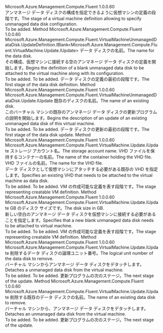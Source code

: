 <Type Name="IWithUnmanagedDataDisk" FullName="Microsoft.Azure.Management.Compute.Fluent.VirtualMachine.Update.IWithUnmanagedDataDisk">
  <TypeSignature Language="C#" Value="public interface IWithUnmanagedDataDisk" />
  <TypeSignature Language="ILAsm" Value=".class public interface auto ansi abstract IWithUnmanagedDataDisk" />
  <TypeSignature Language="DocId" Value="T:Microsoft.Azure.Management.Compute.Fluent.VirtualMachine.Update.IWithUnmanagedDataDisk" />
  <TypeSignature Language="VB.NET" Value="Public Interface IWithUnmanagedDataDisk" />
  <TypeSignature Language="F#" Value="type IWithUnmanagedDataDisk = interface" />
  <AssemblyInfo>
    <AssemblyName>Microsoft.Azure.Management.Compute.Fluent</AssemblyName>
    <AssemblyVersion>1.0.0.60</AssemblyVersion>
  </AssemblyInfo>
  <Interfaces />
  <Docs>
    <summary>
            <span data-ttu-id="4edf7-101">アンマネージ データ ディスクの構成を指定できるように仮想マシンの定義の段階です。</span><span class="sxs-lookup"><span data-stu-id="4edf7-101">The stage of a virtual machine definition allowing to specify unmanaged data disk configuration.</span></span>
            </summary>
    <remarks>To be added.</remarks>
  </Docs>
  <Members>
    <Member MemberName="DefineUnmanagedDataDisk">
      <MemberSignature Language="C#" Value="public Microsoft.Azure.Management.Compute.Fluent.VirtualMachineUnmanagedDataDisk.UpdateDefinition.IBlank&lt;Microsoft.Azure.Management.Compute.Fluent.VirtualMachine.Update.IUpdate&gt; DefineUnmanagedDataDisk (string name);" />
      <MemberSignature Language="ILAsm" Value=".method public hidebysig newslot virtual instance class Microsoft.Azure.Management.Compute.Fluent.VirtualMachineUnmanagedDataDisk.UpdateDefinition.IBlank`1&lt;class Microsoft.Azure.Management.Compute.Fluent.VirtualMachine.Update.IUpdate&gt; DefineUnmanagedDataDisk(string name) cil managed" />
      <MemberSignature Language="DocId" Value="M:Microsoft.Azure.Management.Compute.Fluent.VirtualMachine.Update.IWithUnmanagedDataDisk.DefineUnmanagedDataDisk(System.String)" />
      <MemberSignature Language="VB.NET" Value="Public Function DefineUnmanagedDataDisk (name As String) As IBlank(Of IUpdate)" />
      <MemberSignature Language="F#" Value="abstract member DefineUnmanagedDataDisk : string -&gt; Microsoft.Azure.Management.Compute.Fluent.VirtualMachineUnmanagedDataDisk.UpdateDefinition.IBlank&lt;Microsoft.Azure.Management.Compute.Fluent.VirtualMachine.Update.IUpdate&gt;" Usage="iWithUnmanagedDataDisk.DefineUnmanagedDataDisk name" />
      <MemberType>Method</MemberType>
      <AssemblyInfo>
        <AssemblyName>Microsoft.Azure.Management.Compute.Fluent</AssemblyName>
        <AssemblyVersion>1.0.0.60</AssemblyVersion>
      </AssemblyInfo>
      <ReturnValue>
        <ReturnType>Microsoft.Azure.Management.Compute.Fluent.VirtualMachineUnmanagedDataDisk.UpdateDefinition.IBlank&lt;Microsoft.Azure.Management.Compute.Fluent.VirtualMachine.Update.IUpdate&gt;</ReturnType>
      </ReturnValue>
      <Parameters>
        <Parameter Name="name" Type="System.String" />
      </Parameters>
      <Docs>
        <param name="name"><span data-ttu-id="4edf7-102">データ ディスクの名前。</span><span class="sxs-lookup"><span data-stu-id="4edf7-102">The name for the data disk.</span></span></param>
        <summary>
            <span data-ttu-id="4edf7-103">その構成、仮想マシンに接続する空のアンマネージ データ ディスクの定義を開始します。</span><span class="sxs-lookup"><span data-stu-id="4edf7-103">Begins the definition of a blank unmanaged data disk to be attached to the virtual machine along with its configuration.</span></span>
            </summary>
        <returns>To be added.</returns>
        <remarks>To be added.</remarks>
        <return><span data-ttu-id="4edf7-104">データ ディスクの定義の最初の段階です。</span><span class="sxs-lookup"><span data-stu-id="4edf7-104">The first stage of the data disk definition.</span></span></return>
      </Docs>
    </Member>
    <Member MemberName="UpdateUnmanagedDataDisk">
      <MemberSignature Language="C#" Value="public Microsoft.Azure.Management.Compute.Fluent.VirtualMachineUnmanagedDataDisk.Update.IUpdate UpdateUnmanagedDataDisk (string name);" />
      <MemberSignature Language="ILAsm" Value=".method public hidebysig newslot virtual instance class Microsoft.Azure.Management.Compute.Fluent.VirtualMachineUnmanagedDataDisk.Update.IUpdate UpdateUnmanagedDataDisk(string name) cil managed" />
      <MemberSignature Language="DocId" Value="M:Microsoft.Azure.Management.Compute.Fluent.VirtualMachine.Update.IWithUnmanagedDataDisk.UpdateUnmanagedDataDisk(System.String)" />
      <MemberSignature Language="VB.NET" Value="Public Function UpdateUnmanagedDataDisk (name As String) As IUpdate" />
      <MemberSignature Language="F#" Value="abstract member UpdateUnmanagedDataDisk : string -&gt; Microsoft.Azure.Management.Compute.Fluent.VirtualMachineUnmanagedDataDisk.Update.IUpdate" Usage="iWithUnmanagedDataDisk.UpdateUnmanagedDataDisk name" />
      <MemberType>Method</MemberType>
      <AssemblyInfo>
        <AssemblyName>Microsoft.Azure.Management.Compute.Fluent</AssemblyName>
        <AssemblyVersion>1.0.0.60</AssemblyVersion>
      </AssemblyInfo>
      <ReturnValue>
        <ReturnType>Microsoft.Azure.Management.Compute.Fluent.VirtualMachineUnmanagedDataDisk.Update.IUpdate</ReturnType>
      </ReturnValue>
      <Parameters>
        <Parameter Name="name" Type="System.String" />
      </Parameters>
      <Docs>
        <param name="name"><span data-ttu-id="4edf7-105">既存のディスクの名前。</span><span class="sxs-lookup"><span data-stu-id="4edf7-105">The name of an existing disk.</span></span></param>
        <summary>
            <span data-ttu-id="4edf7-106">このバーチャル マシンの既存のアンマネージ データ ディスクの更新プログラムの説明を開始します。</span><span class="sxs-lookup"><span data-stu-id="4edf7-106">Begins the description of an update of an existing unmanaged data disk of this virtual machine.</span></span>
            </summary>
        <returns>To be added.</returns>
        <remarks>To be added.</remarks>
        <return><span data-ttu-id="4edf7-107">データ ディスクの更新の最初の段階です。</span><span class="sxs-lookup"><span data-stu-id="4edf7-107">The first stage of the data disk update.</span></span></return>
      </Docs>
    </Member>
    <Member MemberName="WithExistingUnmanagedDataDisk">
      <MemberSignature Language="C#" Value="public Microsoft.Azure.Management.Compute.Fluent.VirtualMachine.Update.IUpdate WithExistingUnmanagedDataDisk (string storageAccountName, string containerName, string vhdName);" />
      <MemberSignature Language="ILAsm" Value=".method public hidebysig newslot virtual instance class Microsoft.Azure.Management.Compute.Fluent.VirtualMachine.Update.IUpdate WithExistingUnmanagedDataDisk(string storageAccountName, string containerName, string vhdName) cil managed" />
      <MemberSignature Language="DocId" Value="M:Microsoft.Azure.Management.Compute.Fluent.VirtualMachine.Update.IWithUnmanagedDataDisk.WithExistingUnmanagedDataDisk(System.String,System.String,System.String)" />
      <MemberSignature Language="VB.NET" Value="Public Function WithExistingUnmanagedDataDisk (storageAccountName As String, containerName As String, vhdName As String) As IUpdate" />
      <MemberSignature Language="F#" Value="abstract member WithExistingUnmanagedDataDisk : string * string * string -&gt; Microsoft.Azure.Management.Compute.Fluent.VirtualMachine.Update.IUpdate" Usage="iWithUnmanagedDataDisk.WithExistingUnmanagedDataDisk (storageAccountName, containerName, vhdName)" />
      <MemberType>Method</MemberType>
      <AssemblyInfo>
        <AssemblyName>Microsoft.Azure.Management.Compute.Fluent</AssemblyName>
        <AssemblyVersion>1.0.0.60</AssemblyVersion>
      </AssemblyInfo>
      <ReturnValue>
        <ReturnType>Microsoft.Azure.Management.Compute.Fluent.VirtualMachine.Update.IUpdate</ReturnType>
      </ReturnValue>
      <Parameters>
        <Parameter Name="storageAccountName" Type="System.String" />
        <Parameter Name="containerName" Type="System.String" />
        <Parameter Name="vhdName" Type="System.String" />
      </Parameters>
      <Docs>
        <param name="storageAccountName"><span data-ttu-id="4edf7-108">ストレージ アカウント名。</span><span class="sxs-lookup"><span data-stu-id="4edf7-108">The storage account name.</span></span></param>
        <param name="containerName"><span data-ttu-id="4edf7-109">VHD ファイルを保持するコンテナーの名前。</span><span class="sxs-lookup"><span data-stu-id="4edf7-109">The name of the container holding the VHD file.</span></span></param>
        <param name="vhdName"><span data-ttu-id="4edf7-110">VHD ファイルの名前。</span><span class="sxs-lookup"><span data-stu-id="4edf7-110">The name for the VHD file.</span></span></param>
        <summary>
            <span data-ttu-id="4edf7-111">データ ディスクとして仮想マシンにアタッチする必要がある既存の VHD を指定します。</span><span class="sxs-lookup"><span data-stu-id="4edf7-111">Specifies an existing VHD that needs to be attached to the virtual machine as data disk.</span></span>
            </summary>
        <returns>To be added.</returns>
        <remarks>To be added.</remarks>
        <return><span data-ttu-id="4edf7-112">VM の作成可能な定義を表す段階です。</span><span class="sxs-lookup"><span data-stu-id="4edf7-112">The stage representing creatable VM definition.</span></span></return>
      </Docs>
    </Member>
    <Member MemberName="WithNewUnmanagedDataDisk">
      <MemberSignature Language="C#" Value="public Microsoft.Azure.Management.Compute.Fluent.VirtualMachine.Update.IUpdate WithNewUnmanagedDataDisk (int sizeInGB);" />
      <MemberSignature Language="ILAsm" Value=".method public hidebysig newslot virtual instance class Microsoft.Azure.Management.Compute.Fluent.VirtualMachine.Update.IUpdate WithNewUnmanagedDataDisk(int32 sizeInGB) cil managed" />
      <MemberSignature Language="DocId" Value="M:Microsoft.Azure.Management.Compute.Fluent.VirtualMachine.Update.IWithUnmanagedDataDisk.WithNewUnmanagedDataDisk(System.Int32)" />
      <MemberSignature Language="VB.NET" Value="Public Function WithNewUnmanagedDataDisk (sizeInGB As Integer) As IUpdate" />
      <MemberSignature Language="F#" Value="abstract member WithNewUnmanagedDataDisk : int -&gt; Microsoft.Azure.Management.Compute.Fluent.VirtualMachine.Update.IUpdate" Usage="iWithUnmanagedDataDisk.WithNewUnmanagedDataDisk sizeInGB" />
      <MemberType>Method</MemberType>
      <AssemblyInfo>
        <AssemblyName>Microsoft.Azure.Management.Compute.Fluent</AssemblyName>
        <AssemblyVersion>1.0.0.60</AssemblyVersion>
      </AssemblyInfo>
      <ReturnValue>
        <ReturnType>Microsoft.Azure.Management.Compute.Fluent.VirtualMachine.Update.IUpdate</ReturnType>
      </ReturnValue>
      <Parameters>
        <Parameter Name="sizeInGB" Type="System.Int32" />
      </Parameters>
      <Docs>
        <param name="sizeInGB"><span data-ttu-id="4edf7-113">GB のディスク サイズです。</span><span class="sxs-lookup"><span data-stu-id="4edf7-113">The disk size in GB.</span></span></param>
        <summary>
            <span data-ttu-id="4edf7-114">新しい空白のアンマネージ データ ディスクを仮想マシンに接続する必要があることを指定します。</span><span class="sxs-lookup"><span data-stu-id="4edf7-114">Specifies that a new blank unmanaged data disk needs to be attached to virtual machine.</span></span>
            </summary>
        <returns>To be added.</returns>
        <remarks>To be added.</remarks>
        <return><span data-ttu-id="4edf7-115">VM の作成可能な定義を表す段階です。</span><span class="sxs-lookup"><span data-stu-id="4edf7-115">The stage representing creatable VM definition.</span></span></return>
      </Docs>
    </Member>
    <Member MemberName="WithoutUnmanagedDataDisk">
      <MemberSignature Language="C#" Value="public Microsoft.Azure.Management.Compute.Fluent.VirtualMachine.Update.IUpdate WithoutUnmanagedDataDisk (int lun);" />
      <MemberSignature Language="ILAsm" Value=".method public hidebysig newslot virtual instance class Microsoft.Azure.Management.Compute.Fluent.VirtualMachine.Update.IUpdate WithoutUnmanagedDataDisk(int32 lun) cil managed" />
      <MemberSignature Language="DocId" Value="M:Microsoft.Azure.Management.Compute.Fluent.VirtualMachine.Update.IWithUnmanagedDataDisk.WithoutUnmanagedDataDisk(System.Int32)" />
      <MemberSignature Language="VB.NET" Value="Public Function WithoutUnmanagedDataDisk (lun As Integer) As IUpdate" />
      <MemberSignature Language="F#" Value="abstract member WithoutUnmanagedDataDisk : int -&gt; Microsoft.Azure.Management.Compute.Fluent.VirtualMachine.Update.IUpdate" Usage="iWithUnmanagedDataDisk.WithoutUnmanagedDataDisk lun" />
      <MemberType>Method</MemberType>
      <AssemblyInfo>
        <AssemblyName>Microsoft.Azure.Management.Compute.Fluent</AssemblyName>
        <AssemblyVersion>1.0.0.60</AssemblyVersion>
      </AssemblyInfo>
      <ReturnValue>
        <ReturnType>Microsoft.Azure.Management.Compute.Fluent.VirtualMachine.Update.IUpdate</ReturnType>
      </ReturnValue>
      <Parameters>
        <Parameter Name="lun" Type="System.Int32" />
      </Parameters>
      <Docs>
        <param name="lun"><span data-ttu-id="4edf7-116">削除するデータ ディスクの論理ユニット番号。</span><span class="sxs-lookup"><span data-stu-id="4edf7-116">The logical unit number of the data disk to remove.</span></span></param>
        <summary>
            <span data-ttu-id="4edf7-117">バーチャル マシンからアンマネージ データ ディスクをデタッチします。</span><span class="sxs-lookup"><span data-stu-id="4edf7-117">Detaches a unmanaged data disk from the virtual machine.</span></span>
            </summary>
        <returns>To be added.</returns>
        <remarks>To be added.</remarks>
        <return><span data-ttu-id="4edf7-118">更新プログラムの次のステージ。</span><span class="sxs-lookup"><span data-stu-id="4edf7-118">The next stage of the update.</span></span></return>
      </Docs>
    </Member>
    <Member MemberName="WithoutUnmanagedDataDisk">
      <MemberSignature Language="C#" Value="public Microsoft.Azure.Management.Compute.Fluent.VirtualMachine.Update.IUpdate WithoutUnmanagedDataDisk (string name);" />
      <MemberSignature Language="ILAsm" Value=".method public hidebysig newslot virtual instance class Microsoft.Azure.Management.Compute.Fluent.VirtualMachine.Update.IUpdate WithoutUnmanagedDataDisk(string name) cil managed" />
      <MemberSignature Language="DocId" Value="M:Microsoft.Azure.Management.Compute.Fluent.VirtualMachine.Update.IWithUnmanagedDataDisk.WithoutUnmanagedDataDisk(System.String)" />
      <MemberSignature Language="VB.NET" Value="Public Function WithoutUnmanagedDataDisk (name As String) As IUpdate" />
      <MemberSignature Language="F#" Value="abstract member WithoutUnmanagedDataDisk : string -&gt; Microsoft.Azure.Management.Compute.Fluent.VirtualMachine.Update.IUpdate" Usage="iWithUnmanagedDataDisk.WithoutUnmanagedDataDisk name" />
      <MemberType>Method</MemberType>
      <AssemblyInfo>
        <AssemblyName>Microsoft.Azure.Management.Compute.Fluent</AssemblyName>
        <AssemblyVersion>1.0.0.60</AssemblyVersion>
      </AssemblyInfo>
      <ReturnValue>
        <ReturnType>Microsoft.Azure.Management.Compute.Fluent.VirtualMachine.Update.IUpdate</ReturnType>
      </ReturnValue>
      <Parameters>
        <Parameter Name="name" Type="System.String" />
      </Parameters>
      <Docs>
        <param name="name"><span data-ttu-id="4edf7-119">削除する既存のデータ ディスクの名前。</span><span class="sxs-lookup"><span data-stu-id="4edf7-119">The name of an existing data disk to remove.</span></span></param>
        <summary>
            <span data-ttu-id="4edf7-120">バーチャル マシンから、アンマネージ データ ディスクをデタッチします。</span><span class="sxs-lookup"><span data-stu-id="4edf7-120">Detaches an unmanaged data disk from the virtual machine.</span></span>
            </summary>
        <returns>To be added.</returns>
        <remarks>To be added.</remarks>
        <return><span data-ttu-id="4edf7-121">更新プログラムの次のステージ。</span><span class="sxs-lookup"><span data-stu-id="4edf7-121">The next stage of the update.</span></span></return>
      </Docs>
    </Member>
  </Members>
</Type>